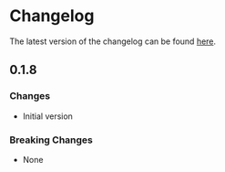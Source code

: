 # Changelog

The latest version of the changelog can be found [here](/Azure/bicep-registry-modules/blob/main/avm/res/azure-stack-hci/cluster/CHANGELOG.md).

## 0.1.8

### Changes

- Initial version

### Breaking Changes

- None
